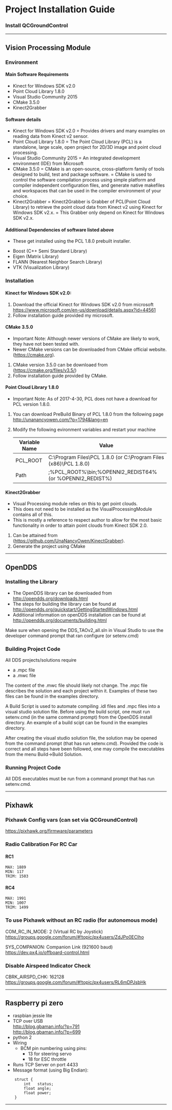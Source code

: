 # Project Installation Guide

### Install QCGroundControl

---

## Vision Processing Module

### Environment
#### Main Software Requirements
- Kinect for Windows SDK v2.0
- Point Cloud Library 1.8.0
- Visual Studio Community 2015
- CMake 3.5.0
- Kinect2Grabber

#### Software details
- Kinect for Windows SDK v2.0
	= Provides drivers and many examples on reading data from Kinect v2 sensor.
- Point Cloud Library 1.8.0
	= The Point Cloud Library (PCL) is a standalone, large scale, open project for 2D/3D image and point cloud processing.
- Visual Studio Community 2015
	= An integrated development environment (IDE) from Microsoft
- CMake 3.5.0
	= CMake is an open-source, cross-platform family of tools designed to build, test and package software.
	= CMake is used to control the software compilation process using simple platform and compiler independent configuration files, and generate native makefiles and workspaces that can be used in the compiler environment of your choice.
- Kinect2Grabber
	= Kinect2Grabber is Grabber of PCL(Point Cloud Library) to retrieve the point cloud data from Kinect v2 using Kinect for Windows SDK v2.x.
	= This Grabber only depend on Kinect for Windows SDK v2.x.

#### Additional Dependencies of software listed above
* These get installed using the PCL 1.8.0 prebuilt installer.

- Boost (C++ Semi Standard Library)
- Eigen (Matrix Library)
- FLANN (Nearest Neighbor Search Library)
- VTK (Visualization Library)


### Installation

#### Kinect for Windows SDK v2.0:
1. Download the official Kinect for Windows SDK v2.0 from microsoft<br/>
   https://www.microsoft.com/en-us/download/details.aspx?id=44561
2. Follow installation guide provided my microsoft.

#### CMake 3.5.0
* Important Note: Although newer versions of CMake are likely to work, they have not been tested with.
* Newer CMake versions can be downloaded from CMake official website. (https://cmake.org).

1. CMake version 3.5.0 can be downloaed from (https://cmake.org/files/v3.5/)
2. Follow installation guide provided by CMake.

#### Point Cloud Library 1.8.0
* Important Note: As of 2017-4-30, PCL does not have a download for PCL version 1.8.0.

1. You can download PreBuild Binary of PCL 1.8.0 from the following page<br/>
   http://unanancyowen.com/?p=1794&lang=en
2. Modify the following evironment variables and restart your machine

	Variable Name | Value
	--------------|-------------------------------------------------------------------------
	PCL_ROOT      | C:\Program Files\PCL 1.8.0 (or C:\Program Files (x86)\PCL 1.8.0)
	Path          | ;%PCL_ROOT%\bin;%OPENNI2_REDIST64% (or %OPENNI2_REDIST%)

#### Kinect2Grabber
* Visual Processing module relies on this to get point clouds.
* This does not need to be installed as the VisualProcessingModule contains all of this.
* This is mostly a reference to respect author to allow for the most basic functionality in order to attain point clouds from Kinect SDK 2.0.

1. Can be attained from (https://github.com/UnaNancyOwen/KinectGrabber).
2. Generate the project using CMake

---

## OpenDDS
### Installing the Library
- The OpenDDS library can be downloaded from http://opendds.org/downloads.html
- The steps for building the library can be found at http://opendds.org/quickstart/GettingStartedWindows.html
- Additional information on openDDS installation can be found at http://opendds.org/documents/building.html

Make sure when opening the DDS_TAOv2_all.sln in Visual Studio to use the developer command prompt that ran configure (or setenv.cmd)

### Building Project Code
All DDS projects/solutions require
- a .mpc file
- a .mwc file

The content of the .mwc file should likely not change.
The .mpc file describes the solution and each project within it.
Examples of these two files can be found in the examples directory.

A Build Script is used to automate compiling .idl files and .mpc files into a visual studio solution file.
Before using the build script, one must run setenv.cmd (in the same command prompt) from the OpenDDS install directory.
An example of a build scipt can be found in the examples directory.

After creating the visual studio solution file, the solution may be opened from the command prompt (that has run setenv.cmd).
Provided the code is correct and all steps have been followed, one may compile the executables from the menu Build->Build Solution.

### Running Project Code
All DDS executables must be run from a command prompt that has run setenv.cmd.

---

## Pixhawk

### Pixhawk Config vars (can set via QCGroundControl)
https://pixhawk.org/firmware/parameters

### Radio Calibration For RC Car
#### RC1
    MAX: 1889
    MIN: 117
    TRIM: 1503

#### RC4
    MAX: 1991
    MIN: 1007
    TRIM: 1499

### To use Pixhawk without an RC radio (for autonomous mode)
COM_RC_IN_MODE: 2 (Virtual RC by Joystick)<br/>
https://groups.google.com/forum/#!topic/px4users/ZdJPo0ECIho


SYS_COMPANION: Companion Link (921600 baud)<br/>
https://dev.px4.io/offboard-control.html

### Disable Airspeed Indicator Check
CBRK_AIRSPD_CHK: 162128<br/>
https://groups.google.com/forum/#!topic/px4users/RL6mDPJsbHk

---

## Raspberry pi zero
- raspbian jessie lite
- TCP over USB<br/>
    http://blog.gbaman.info/?p=791<br/>
    http://blog.gbaman.info/?p=699
- python 2
- Wiring
    - BCM pin numbering using pins:
        - 13 for steering servo
        - 18 for ESC throttle
- Runs TCP Server on port 4433
- Message format (using Big Endian):
```
    struct {
        int   status;
        float angle;
        float power;
    }
```

---

